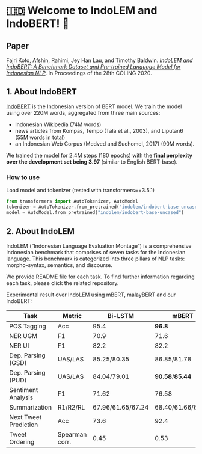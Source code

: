 # :indonesia: Welcome to IndoLEM and IndoBERT! 👋 

## Paper
Fajri Koto, Afshin, Rahimi, Jey Han Lau, and Timothy Baldwin. [_IndoLEM and IndoBERT: A Benchmark Dataset and Pre-trained Language Model for Indonesian NLP_](https://www.aclweb.org/anthology/2020.coling-main.66.pdf). 
In Proceedings of the 28th COLING 2020.

## 1. About IndoBERT

[IndoBERT](https://huggingface.co/indolem/indobert-base-uncased) is the Indonesian version of BERT model. We train the model using over 220M words, aggregated from three main sources: 
* Indonesian Wikipedia (74M words)
* news articles from Kompas, Tempo (Tala et al., 2003), and Liputan6 (55M words in total)
* an Indonesian Web Corpus (Medved and Suchomel, 2017) (90M words).

We trained the model for 2.4M steps (180 epochs) with the <b>final perplexity over the development set being 3.97</b> (similar to English BERT-base).

### How to use

Load model and tokenizer (tested with transformers==3.5.1)
```python
from transformers import AutoTokenizer, AutoModel
tokenizer = AutoTokenizer.from_pretrained("indolem/indobert-base-uncased")
model = AutoModel.from_pretrained("indolem/indobert-base-uncased")
```

## 2. About IndoLEM

IndoLEM (“Indonesian Language Evaluation Montage”) is a comprehensive Indonesian benchmark that comprises of seven tasks for the Indonesian language.
This benchmark is categorized into three pillars of NLP tasks: morpho-syntax, semantics, and discourse. 

We provide README file for each task. To find further information regarding each task, please click the related repository.

Experimental result over IndoLEM using mBERT, malayBERT and our IndoBERT:

| Task | Metric | Bi-LSTM | mBERT | MalayBERT | IndoBERT |
| ---- | ---- | ---- | ---- | ---- | ---- |
| POS Tagging | Acc | 95.4 | <b>96.8</b> | <b>96.8</b> | <b>96.8</b> |
| NER UGM | F1| 70.9 | 71.6 | 73.2 | <b>74.9</b> |
| NER UI | F1 | 82.2 | 82.2 | 87.4 | <b>90.1</b> |
| Dep. Parsing (GSD) | UAS/LAS | 85.25/80.35 | 86.85/81.78 | 86.99/81.87 | <b>87.12<b/>/<b>82.32</b> |
| Dep. Parsing (PUD) | UAS/LAS | 84.04/79.01 | <b>90.58</b>/<b>85.44</b> | 88.91/83.56 | 89.23/83.95 |
| Sentiment Analysis | F1 | 71.62 | 76.58 | 82.02 | <b>84.13</b> |
| Summarization | R1/R2/RL | 67.96/61.65/67.24 | 68.40/61.66/67.67 | 68.44/61.38/67.71 | <b>69.93</b>/<b>62.86</b>/<b>69.21</b> |
| Next Tweet Prediction | Acc | 73.6 | 92.4 | 93.1 | <b>93.7</b> |
| Tweet Ordering | Spearman corr. | 0.45 | 0.53 | 0.51 | <b>0.59</b> |
